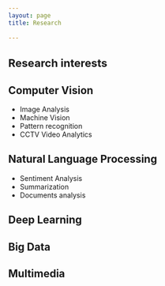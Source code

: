 ```yaml
---
layout: page
title: Research
 
---
```

 
<style type="'text/css'">
     ul{
        font-family: "Times New Roman", Times, serif;
        text-align: justify!important;
        display:block;
     }

</style>

<h1>Research interests</h1>

<h2>Computer Vision</h2>
<ul>
<li>Image Analysis</li>
<li>Machine Vision</li>
<li>Pattern recognition</li>
<li>CCTV Video Analytics</li>

</ul>

<h2>Natural Language Processing</h2>
<ul>
<li>Sentiment Analysis</li>
<li>Summarization</li>
<li>Documents analysis</li>
</ul>

 
<h2>
Deep Learning
</h2>

<h2>
Big Data
</h2>

<h2>
Multimedia
</h2>

<style type="text/css">
	 h1{
	 	font-size: 22px
	 }

</style>

<!-- Some Links

* [link](http://hyde.getpoole.com)
* [anotherlink](http://lanyon.getpoole.com)



## Title

 
Thanks for reading!
 -->
